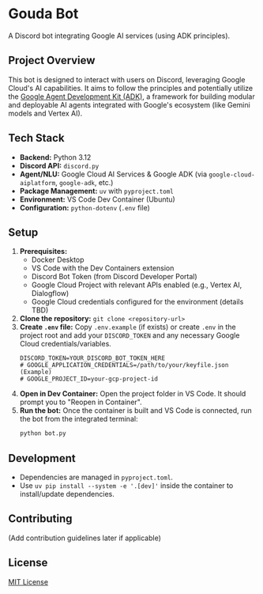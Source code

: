 # Gouda Bot

A Discord bot integrating Google AI services (using ADK principles).

## Project Overview

This bot is designed to interact with users on Discord, leveraging Google Cloud's AI capabilities. It aims to follow the principles and potentially utilize the [Google Agent Development Kit (ADK)](https://google.github.io/adk-docs/), a framework for building modular and deployable AI agents integrated with Google's ecosystem (like Gemini models and Vertex AI).

## Tech Stack

*   **Backend:** Python 3.12
*   **Discord API:** `discord.py`
*   **Agent/NLU:** Google Cloud AI Services & Google ADK (via `google-cloud-aiplatform`, `google-adk`, etc.)
*   **Package Management:** `uv` with `pyproject.toml`
*   **Environment:** VS Code Dev Container (Ubuntu)
*   **Configuration:** `python-dotenv` (`.env` file)

## Setup

1.  **Prerequisites:**
    *   Docker Desktop
    *   VS Code with the Dev Containers extension
    *   Discord Bot Token (from Discord Developer Portal)
    *   Google Cloud Project with relevant APIs enabled (e.g., Vertex AI, Dialogflow)
    *   Google Cloud credentials configured for the environment (details TBD)
2.  **Clone the repository:** `git clone <repository-url>`
3.  **Create `.env` file:** Copy `.env.example` (if exists) or create `.env` in the project root and add your `DISCORD_TOKEN` and any necessary Google Cloud credentials/variables.
    ```
    DISCORD_TOKEN=YOUR_DISCORD_BOT_TOKEN_HERE
    # GOOGLE_APPLICATION_CREDENTIALS=/path/to/your/keyfile.json (Example)
    # GOOGLE_PROJECT_ID=your-gcp-project-id
    ```
4.  **Open in Dev Container:** Open the project folder in VS Code. It should prompt you to "Reopen in Container".
5.  **Run the bot:** Once the container is built and VS Code is connected, run the bot from the integrated terminal:
    ```bash
    python bot.py
    ```

## Development

*   Dependencies are managed in `pyproject.toml`.
*   Use `uv pip install --system -e '.[dev]'` inside the container to install/update dependencies.

## Contributing

(Add contribution guidelines later if applicable)

## License

[MIT License](https://choosealicense.com/licenses/mit/)